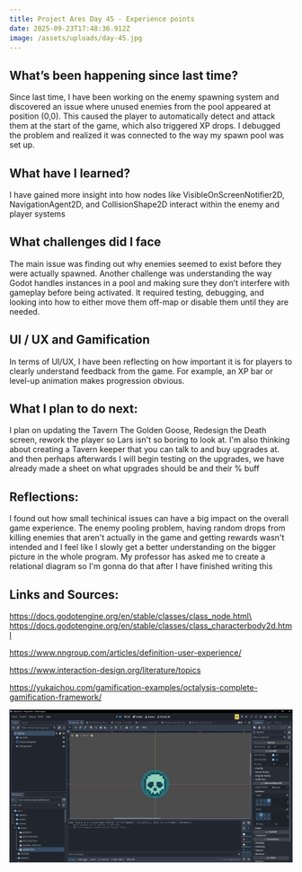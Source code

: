 ```yaml
---
title: Project Ares Day 45 - Experience points
date: 2025-09-23T17:48:36.912Z
image: /assets/uploads/day-45.jpg
---
```

## W﻿hat’s been happening since last time?[](https://nicolaitofteby-portfolio.netlify.app/project-ares-day-25-enemy-pooling/#whats-been-happening-since-last-time "Permalink")

Since last time, I have been working on the enemy spawning system and discovered an issue where unused enemies from the pool appeared at position (0,0). This caused the player to automatically detect and attack them at the start of the game, which also triggered XP drops. I debugged the problem and realized it was connected to the way my spawn pool was set up.

## W﻿hat have I learned?[](https://nicolaitofteby-portfolio.netlify.app/project-ares-day-25-enemy-pooling/#what-have-i-learned "Permalink")

I have gained more insight into how nodes like VisibleOnScreenNotifier2D, NavigationAgent2D, and CollisionShape2D interact within the enemy and player systems

## What challenges did I face[](https://nicolaitofteby-portfolio.netlify.app/project-ares-day-25-enemy-pooling/#what-challenges-did-i-face "Permalink")

The main issue was finding out why enemies seemed to exist before they were actually spawned. Another challenge was understanding the way Godot handles instances in a pool and making sure they don’t interfere with gameplay before being activated. It required testing, debugging, and looking into how to either move them off-map or disable them until they are needed.

## U﻿I / UX and Gamification[](https://nicolaitofteby-portfolio.netlify.app/project-ares-day-25-enemy-pooling/#ui--ux-and-gamification "Permalink")

In terms of UI/UX, I have been reflecting on how important it is for players to clearly understand feedback from the game. For example, an XP bar or level-up animation makes progression obvious. 

## W﻿hat I plan to do next:[](https://nicolaitofteby-portfolio.netlify.app/project-ares-day-25-enemy-pooling/#what-i-plan-to-do-next "Permalink")

I﻿ plan on updating the Tavern The Golden Goose, Redesign the Death screen, rework the player so Lars isn't so boring to look at. I'm also thinking about creating a Tavern keeper that you can talk to and buy upgrades at. and then perhaps afterwards I will begin testing on the upgrades, we have already made a sheet on what upgrades should be and their % buff

## R﻿eflections:[](https://nicolaitofteby-portfolio.netlify.app/project-ares-day-25-enemy-pooling/#reflections "Permalink")

I found out how small techinical issues can have a big impact on the overall game experience. The enemy pooling problem, having random drops from killing enemies that aren't actually in the game and getting rewards wasn't intended and I feel like I slowly get a better understanding on the bigger picture in the whole program. My professor has asked me to create a relational diagram so I'm gonna do that after I have finished writing this

## L﻿inks and Sources:

https://docs.godotengine.org/en/stable/classes/class_node.html\
https://docs.godotengine.org/en/stable/classes/class_characterbody2d.html

https://www.nngroup.com/articles/definition-user-experience/

https://www.interaction-design.org/literature/topics

https://yukaichou.com/gamification-examples/octalysis-complete-gamification-framework/

![](/assets/uploads/day-45.jpg)